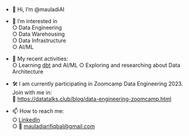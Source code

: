 - 👋 Hi, I’m @mauladiAI

- 👀 I’m interested in  
  ○ Data Engineering  
  ○ Data Warehousing  
  ○ Data Infrastructure  
  ○ AI/ML 

- 🌱 My recent activities:  
  ○ Learning [dbt](https://www.getdbt.com/) and AI/ML 
  ○ Exploring and researching about Data Architecture  

- 🛠 I am currently participating in Zoomcamp Data Engineering 2023. Join with me in:  
  🔗 https://datatalks.club/blog/data-engineering-zoomcamp.html 

- 📫 How to reach me:  
  ○ [LinkedIn](https://www.linkedin.com/in/mauladiarifiqbal-kangdata/)  
  ○ 📧 mauladiarifiqbal@gmail.com
